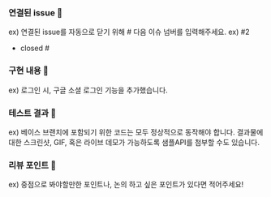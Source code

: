 
### 연결된 issue 🌟
ex) 연결된 issue를 자동으로 닫기 위해 # 다음 이슈 넘버를 입력해주세요. ex) #2 
<br>
- closed #

### 구현 내용 📢
ex) 로그인 시, 구글 소셜 로그인 기능을 추가했습니다.


### 테스트 결과 🧩
ex) 베이스 브랜치에 포함되기 위한 코드는 모두 정상적으로 동작해야 합니다. 결과물에 대한 스크린샷, GIF, 혹은 라이브 데모가 가능하도록 샘플API를 첨부할 수도 있습니다.


### 리뷰 포인트 📌
ex) 중점으로 봐야할만한 포인트나, 논의 하고 싶은 포인트가 있다면 적어주세요!
